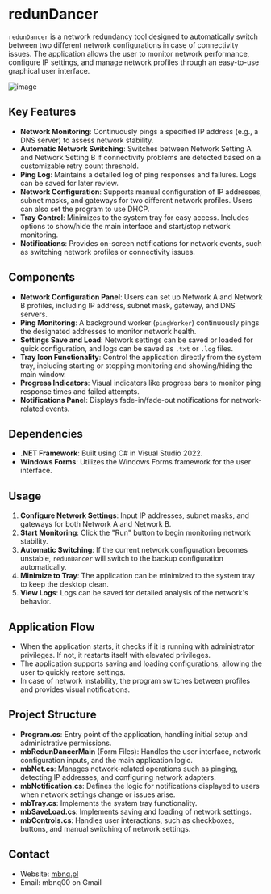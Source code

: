 # redunDancer

`redunDancer` is a network redundancy tool designed to automatically switch between two different network configurations in case of connectivity issues. 
The application allows the user to monitor network performance, configure IP settings, and manage network profiles through an easy-to-use graphical user interface.

![image](https://github.com/user-attachments/assets/7109d2f5-415c-4465-a1b9-d257d0775a9a)

## Key Features

- **Network Monitoring**: Continuously pings a specified IP address (e.g., a DNS server) to assess network stability.
- **Automatic Network Switching**: Switches between Network Setting A and Network Setting B if connectivity problems are detected based on a customizable retry count threshold.
- **Ping Log**: Maintains a detailed log of ping responses and failures. Logs can be saved for later review.
- **Network Configuration**: Supports manual configuration of IP addresses, subnet masks, and gateways for two different network profiles. Users can also set the program to use DHCP.
- **Tray Control**: Minimizes to the system tray for easy access. Includes options to show/hide the main interface and start/stop network monitoring.
- **Notifications**: Provides on-screen notifications for network events, such as switching network profiles or connectivity issues.

## Components

- **Network Configuration Panel**: Users can set up Network A and Network B profiles, including IP address, subnet mask, gateway, and DNS servers.
- **Ping Monitoring**: A background worker (`pingWorker`) continuously pings the designated addresses to monitor network health.
- **Settings Save and Load**: Network settings can be saved or loaded for quick configuration, and logs can be saved as `.txt` or `.log` files.
- **Tray Icon Functionality**: Control the application directly from the system tray, including starting or stopping monitoring and showing/hiding the main window.
- **Progress Indicators**: Visual indicators like progress bars to monitor ping response times and failed attempts.
- **Notifications Panel**: Displays fade-in/fade-out notifications for network-related events.

## Dependencies

- **.NET Framework**: Built using C# in Visual Studio 2022.
- **Windows Forms**: Utilizes the Windows Forms framework for the user interface.
  
## Usage

1. **Configure Network Settings**: Input IP addresses, subnet masks, and gateways for both Network A and Network B.
2. **Start Monitoring**: Click the "Run" button to begin monitoring network stability.
3. **Automatic Switching**: If the current network configuration becomes unstable, `redunDancer` will switch to the backup configuration automatically.
4. **Minimize to Tray**: The application can be minimized to the system tray to keep the desktop clean.
5. **View Logs**: Logs can be saved for detailed analysis of the network's behavior.

## Application Flow

- When the application starts, it checks if it is running with administrator privileges. If not, it restarts itself with elevated privileges.
- The application supports saving and loading configurations, allowing the user to quickly restore settings.
- In case of network instability, the program switches between profiles and provides visual notifications.

## Project Structure

- **Program.cs**: Entry point of the application, handling initial setup and administrative permissions.
- **mbRedunDancerMain** (Form Files): Handles the user interface, network configuration inputs, and the main application logic.
- **mbNet.cs**: Manages network-related operations such as pinging, detecting IP addresses, and configuring network adapters.
- **mbNotification.cs**: Defines the logic for notifications displayed to users when network settings change or issues arise.
- **mbTray.cs**: Implements the system tray functionality.
- **mbSaveLoad.cs**: Implements saving and loading of network settings.
- **mbControls.cs**: Handles user interactions, such as checkboxes, buttons, and manual switching of network settings.

## Contact

- Website: [mbnq.pl](https://mbnq.pl)
- Email: mbnq00 on Gmail
